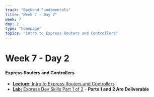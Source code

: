 ```yaml
---
track: "Backend Fundamentals"
title: "Week 7 - Day 2"
week: 7
day: 2
type: "homepage"
topics: "Intro to Express Routers and Controllers"
---
```



# Week 7 - Day 2

#### Express Routers and Controllers
- [**Lecture:** Intro to Express Routers and Controllers](/backend-fundamentals/week-7/day-2/lecture-materials/intro-to-express-routers-and-controllers/)
- [**Lab:** Express Dev Skills Part 1 of 2](/backend-fundamentals/week-7/day-2/labs/express-dev-skills-part-1/) - **Parts 1 and 2 Are Deliverable**